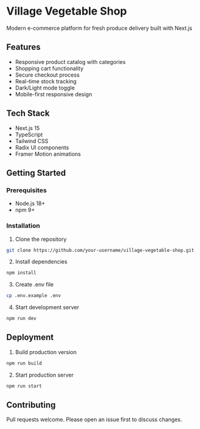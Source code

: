 # Village Vegetable Shop

Modern e-commerce platform for fresh produce delivery built with Next.js

## Features
- Responsive product catalog with categories
- Shopping cart functionality
- Secure checkout process
- Real-time stock tracking
- Dark/Light mode toggle
- Mobile-first responsive design

## Tech Stack
- Next.js 15
- TypeScript
- Tailwind CSS
- Radix UI components
- Framer Motion animations

## Getting Started

### Prerequisites
- Node.js 18+
- npm 9+

### Installation
1. Clone the repository
```bash
git clone https://github.com/your-username/village-vegetable-shop.git
```
2. Install dependencies
```bash
npm install
```
3. Create .env file
```bash
cp .env.example .env
```
4. Start development server
```bash
npm run dev
```

## Deployment
1. Build production version
```bash
npm run build
```
2. Start production server
```bash
npm run start
```

## Contributing
Pull requests welcome. Please open an issue first to discuss changes.
